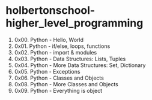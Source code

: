 # holbertonschool-higher_level_programming

1. 0x00. Python - Hello, World
2. 0x01. Python - if/else, loops, functions
3. 0x02. Python - import & modules
4. 0x03. Python - Data Structures: Lists, Tuples
5. 0x04. Python - More Data Structures: Set, Dictionary
6. 0x05. Python - Exceptions
7. 0x06. Python - Classes and Objects
8. 0x08. Python - More Classes and Objects
9. 0x09. Python - Everything is object

